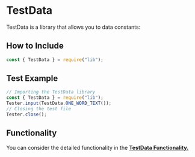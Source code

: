# TestData

TestData is a library that allows you to data constants:

## How to Include

```javascript
const { TestData } = require("lib");
```

## Test Example

```javascript
// Importing the TestData library
const { TestData } = require("lib");
Tester.input(TestData.ONE_WORD_TEXT());
// Closing the test file
Tester.close();
```

## Functionality

You can consider the detailed functionality in the [**TestData Functionality.**](/puppeteer/module/common/testdata/FUNCTIONALITY.md)
